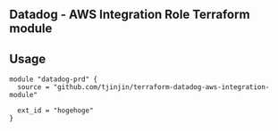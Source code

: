 ## Datadog - AWS Integration Role Terraform module

## Usage

```
module "datadog-prd" {
  source = "github.com/tjinjin/terraform-datadog-aws-integration-module"

  ext_id = "hogehoge"
}
```
